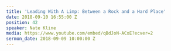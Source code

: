```yaml
---
title: 'Leading With A Limp: Between a Rock and a Hard Place'
date: 2018-09-10 16:55:00 Z
position: 42
speaker: Nate Kline
media: https://www.youtube.com/embed/qBdJoN-ACxE?ecver=2
sermon_date: 2018-09-09 10:00:00 Z
---
```


